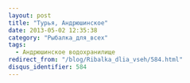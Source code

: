 ```yaml
---
layout: post
title: "Турья, Андрюшинское"
date: 2013-05-02 12:35:38
category: "Рыбалка_для_всех"
tags:
  - Андрюшинское водохранилище
redirect_from: "/blog/Ribalka_dlia_vseh/584.html"
disqus_identifier: 584
---
```

